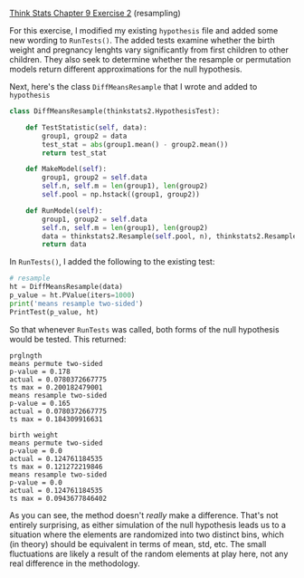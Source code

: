 [Think Stats Chapter 9 Exercise 2](http://greenteapress.com/thinkstats2/html/thinkstats2010.html#toc90) (resampling)

For this exercise, I modified my existing `hypothesis` file and added some new wording to `RunTests()`. The added tests examine whether the birth weight and pregnancy lenghts vary significantly from first children to other children. They also seek to determine whether the resample or permutation models return different approximations for the null hypothesis.

Next, here's the class `DiffMeansResample` that I wrote and added to `hypothesis`

```python
class DiffMeansResample(thinkstats2.HypothesisTest):

    def TestStatistic(self, data):
        group1, group2 = data
        test_stat = abs(group1.mean() - group2.mean())
        return test_stat

    def MakeModel(self):
        group1, group2 = self.data
        self.n, self.m = len(group1), len(group2)
        self.pool = np.hstack((group1, group2))

    def RunModel(self):
        group1, group2 = self.data
        self.n, self.m = len(group1), len(group2)
        data = thinkstats2.Resample(self.pool, n), thinkstats2.Resample(self.pool, m)
        return data
```
In `RunTests()`, I added the following to the existing test:

```python
# resample                                                                    
ht = DiffMeansResample(data)
p_value = ht.PValue(iters=1000)
print('means resample two-sided')
PrintTest(p_value, ht)
```
So that whenever `RunTests` was called, both forms of the null hypothesis would be tested. This returned:
```
prglngth
means permute two-sided
p-value = 0.178
actual = 0.0780372667775
ts max = 0.200182479001
means resample two-sided
p-value = 0.165
actual = 0.0780372667775
ts max = 0.184309916631

birth weight
means permute two-sided
p-value = 0.0
actual = 0.124761184535
ts max = 0.121272219846
means resample two-sided
p-value = 0.0
actual = 0.124761184535
ts max = 0.0943677846402
```

As you can see, the method doesn't *really* make a difference. That's not entirely surprising, as either simulation of the null hypothesis leads us to a situation where the elements are randomized into two distinct bins, which (in theory) should be equivalent in terms of mean, std, etc. The small fluctuations are likely a result of the random elements at play here, not any real difference in the methodology.
